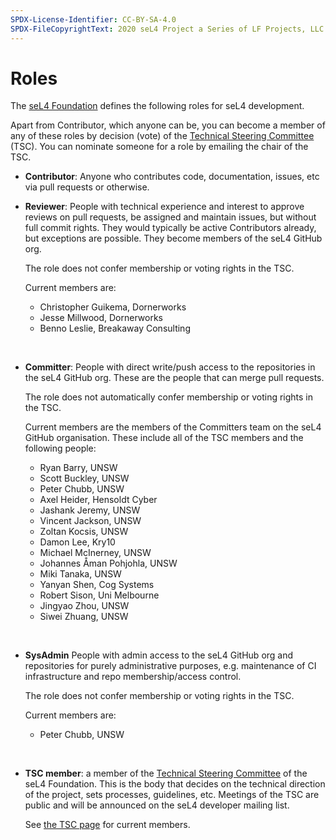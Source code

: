 ```yaml
---
SPDX-License-Identifier: CC-BY-SA-4.0
SPDX-FileCopyrightText: 2020 seL4 Project a Series of LF Projects, LLC.
---
```


# Roles

The [seL4 Foundation][1] defines the following roles for seL4 development.

Apart from Contributor, which anyone can be, you can become a member of any of
these roles by decision (vote) of the [Technical Steering Committee][2] (TSC).
You can nominate someone for a role by emailing the chair of the TSC.

- **Contributor**:
    Anyone who contributes code, documentation, issues, etc via pull requests
    or otherwise.

- **Reviewer**:
    People with technical experience and interest to approve reviews on
    pull requests, be assigned and maintain issues, but without full
    commit rights.  They would typically be active Contributors already,
    but exceptions are possible. They become members of the seL4 GitHub
    org.

    The role does not confer membership or voting rights in the TSC.

   Current members are:

  - Christopher Guikema, Dornerworks
  - Jesse Millwood, Dornerworks
  - Benno Leslie, Breakaway Consulting

  &nbsp;

- **Committer**:
    People with direct write/push access to the repositories in the
    seL4 GitHub org. These are the people that can merge pull requests.

    The role does not automatically confer membership or voting rights
    in the TSC.

    Current members are the members of the Committers team on the seL4 GitHub
    organisation. These include all of the TSC members and the following
    people:

  - Ryan Barry, UNSW
  - Scott Buckley, UNSW
  - Peter Chubb, UNSW
  - Axel Heider, Hensoldt Cyber
  - Jashank Jeremy, UNSW
  - Vincent Jackson, UNSW
  - Zoltan Kocsis, UNSW
  - Damon Lee, Kry10
  - Michael McInerney, UNSW
  - Johannes Åman Pohjohla, UNSW
  - Miki Tanaka, UNSW
  - Yanyan Shen, Cog Systems
  - Robert Sison, Uni Melbourne
  - Jingyao Zhou, UNSW
  - Siwei Zhuang, UNSW

  &nbsp;

- **SysAdmin**
    People with admin access to the seL4 GitHub org and repositories
    for purely administrative purposes, e.g. maintenance of CI
    infrastructure and repo membership/access control.

    The role does not confer membership or voting rights in the TSC.

   Current members are:

  - Peter Chubb, UNSW

  &nbsp;

- **TSC member**:
    a member of the [Technical Steering Committee][2] of the seL4
    Foundation. This is the body that decides on the technical direction
    of the project, sets processes, guidelines, etc. Meetings of the TSC
    are public and will be announced on the seL4 developer mailing list.

   See [the TSC page][2] for current members.

[1]: https://sel4.systems/Foundation/About
[2]: https://sel4.systems/Foundation/TSC/
